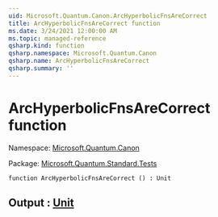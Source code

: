 ```yaml
---
uid: Microsoft.Quantum.Canon.ArcHyperbolicFnsAreCorrect
title: ArcHyperbolicFnsAreCorrect function
ms.date: 3/24/2021 12:00:00 AM
ms.topic: managed-reference
qsharp.kind: function
qsharp.namespace: Microsoft.Quantum.Canon
qsharp.name: ArcHyperbolicFnsAreCorrect
qsharp.summary: ''
---
```


# ArcHyperbolicFnsAreCorrect function

Namespace: [Microsoft.Quantum.Canon](xref:Microsoft.Quantum.Canon)

Package: [Microsoft.Quantum.Standard.Tests](https://nuget.org/packages/Microsoft.Quantum.Standard.Tests)




```qsharp
function ArcHyperbolicFnsAreCorrect () : Unit
```


## Output : [Unit](xref:microsoft.quantum.lang-ref.unit)

